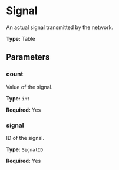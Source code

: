 # Signal

An actual signal transmitted by the network.

**Type:** Table

## Parameters

### count

Value of the signal.

**Type:** `int`

**Required:** Yes

### signal

ID of the signal.

**Type:** `SignalID`

**Required:** Yes

